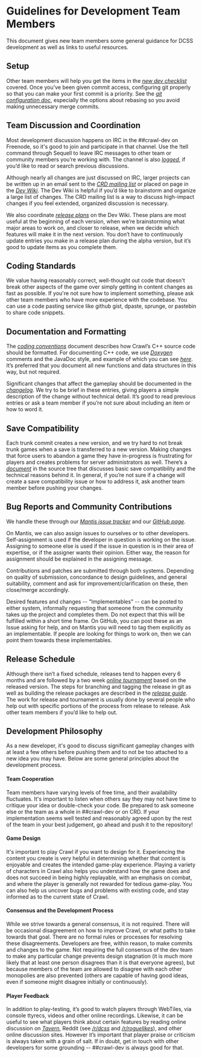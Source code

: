 # Guidelines for Development Team Members

This document gives new team members some general guidance for DCSS development as well as links to useful resources.

## Setup

Other team members will help you get the items in the [*new dev checklist*](https://github.com/crawl/crawl/blob/master/crawl-ref/docs/develop/team/new_dev_checklist.txt) covered. Once you’ve been given commit access, configuring git properly so that you can make your first commit is a priority. See the [*git configuration doc*](https://github.com/crawl/crawl/blob/master/crawl-ref/docs/develop/git/config.txt), especially the options about rebasing so you avoid making unnecessary merge commits.

## Team Discussion and Coordination

Most development discussion happens on IRC in the \#\#crawl-dev on Freenode, so it's good to join and participate in that channel. Use the !tell command through Sequell to leave IRC messages to other team or community members you’re working with. The channel is also [*logged*](http://s-z.org/crawl-dev/#), if you’d like to read or search previous discussions.

Although nearly all changes are just discussed on IRC, larger projects can be written up in an email sent to the [*CRD mailing list*](http://sourceforge.net/p/crawl-ref/mailman/crawl-ref-discuss/) or placed on page in the [*Dev Wiki*](https://crawl.develz.org/wiki/doku.php). The Dev Wiki is helpful if you’d like to brainstorm and organize a large list of changes. The CRD mailing list is a way to discuss high-impact changes if you feel extended, organized discussion is necessary.

We also coordinate [*release plans*](https://crawl.develz.org/wiki/doku.php?id=dcss:planning:release_plans) on the Dev Wiki. These plans are most useful at the beginning of each version, when we’re brainstorming what major areas to work on, and closer to release, when we decide which features will make it in the next version. You don’t have to continuously update entries you make in a release plan during the alpha version, but it’s good to update items as you complete them.

## Coding Standards

We value having reasonably correct, well-thought out code that doesn't break other aspects of the game over simply getting in content changes as fast as possible. If you're not sure how to implement something, please ask other team members who have more experience with the codebase. You can use a code pasting service like github gist, dpaste, sprunge, or pastebin to share code snippets.

## Documentation and Formatting

The [*coding conventions*](http://s-z.org/neil/git/?p=crawl.git;a=blob;f=crawl-ref/docs/develop/coding_conventions.txt) document describes how Crawl’s C++ source code should be formatted. For documenting C++ code, we use [*Doxygen*](http://www.stack.nl/~dimitri/doxygen/index.html) comments and the JavaDoc style, and example of which you can see [*here*](http://s-z.org/neil/git/?p=crawl.git;a=blob;f=crawl-ref/source/ability.cc#l3553). It’s preferred that you document all new functions and data structures in this way, but not required.

Significant changes that affect the gameplay should be documented in the [*changelog*](http://s-z.org/neil/git/?p=crawl.git;a=blob;f=crawl-ref/docs/changelog.txt;hb=HEAD). We try to be brief in these entries, giving players a simple description of the change without technical detail. It’s good to read previous entries or ask a team member if you’re not sure about including an item or how to word it.

## Save Compatibility

Each trunk commit creates a new version, and we try hard to not break trunk games when a save is transferred to a new version. Making changes that force users to abandon a game they have in-progress is frustrating for players and creates problems for server administrators as well. There’s a [*document*](https://github.com/crawl/crawl/blob/master/crawl-ref/docs/develop/save_compatibility.txt) in the source tree that discusses basic save compatibility and the technical reasons behind it. In general, if you’re not sure if a change will create a save compatibility issue or how to address it, ask another team member before pushing your changes.

## Bug Reports and Community Contributions

We handle these through our [*Mantis issue tracker*](https://crawl.develz.org/mantis/view_all_bug_page.php) and our [*GitHub page*](https://github.com/crawl/crawl).

On Mantis, we can also assign issues to ourselves or to other developers. Self-assignment is used if the developer in question is working on the issue. Assigning to someone else is used if the issue in question is in their area of expertise, or if the assigner wants their opinion. Either way, the reason for assignment should be explained in the assigning message.

Contributions and patches are submitted through both systems. Depending on quality of submission, concordance to design guidelines, and general suitability, comment and ask for improvement/clarification on these, then close/merge accordingly.

Desired features and changes -- "Implementables" -- can be posted to either system, informally requesting that someone from the community takes up the project and completes them. Do not expect that this will be fulfilled within a short time frame. On GitHub, you can post these as an Issue asking for help, and on Mantis you will need to tag them explicitly as an implementable. If people are looking for things to work on, then we can point them towards these implementables.

## Release Schedule

Although there isn’t a fixed schedule, releases tend to happen every 6 months and are followed by a two week [*online tournament*](http://dobrazupa.org/tournament/0.19/) based on the released version. The steps for branching and tagging the release in git as well as building the release packages are described in the [*release guide*](https://github.com/crawl/crawl/blob/master/crawl-ref/docs/develop/release/guide.txt). The work for release and tournament is usually done by several people who help out with specific portions of the process from release to release. Ask other team members if you’d like to help out.

## Development Philosophy

As a new developer, it's good to discuss significant gameplay changes with at least a few others before pushing them and to not be too attached to a new idea you may have. Below are some general principles about the development process.

#### Team Cooperation

Team members have varying levels of free time, and their availability fluctuates. It's important to listen when others say they may not have time to critique your idea or double-check your code. Be prepared to ask someone else or the team as a whole in \#\#crawl-dev or on CRD. If your implementation seems well tested and reasonably agreed upon by the rest of the team in your best judgement, go ahead and push it to the repository!

#### Game Design

It's important to play Crawl if you want to design for it. Experiencing the content you create is very helpful in determining whether that content is enjoyable and creates the intended game-play experience. Playing a variety of characters in Crawl also helps you understand how the game does and does not succeed in being highly replayable, with an emphasis on combat, and where the player is generally not rewarded for tedious game-play. You can also help us uncover bugs and problems with existing code, and stay informed as to the current state of Crawl.

#### Consensus and the Development Process

While we strive towards a general consensus, it is not required. There will be occasional disagreement on how to improve Crawl, or what paths to take towards that goal. There are no formal rules or processes for resolving these disagreements. Developers are free, within reason, to make commits and changes to the game. Not requiring the full consensus of the dev team to make any particular change prevents design stagnation (it is much more likely that at least one person disagrees than it is that everyone agrees), but because members of the team are allowed to disagree with each other monopolies are also prevented (others are capable of having good ideas, even if someone might disagree initially or continuously).

#### Player Feedback

In addition to play-testing, it’s good to watch players through WebTiles, via console ttyrecs, videos and other online recordings. Likewise, it can be useful to see what players think about certain features by reading online discussion on [*Tavern*](https://crawl.develz.org/tavern/), Reddit (see [*/r/dcss*](http://www.reddit.com/r/dcss/) and [*/r/roguelikes*](http://www.reddit.com/r/roguelikes/)), and other online discussion sites. However it’s important that player praise or criticism is always taken with a grain of salt. If in doubt, get in touch with other developers for some grounding -- \#\#crawl-dev is always good for that.
